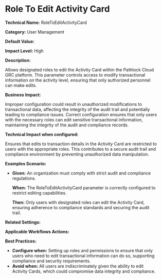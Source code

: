 # Role To Edit Activity Card

**Technical Name:** RoleToEditActivityCard

**Category:** User Management

**Default Value:** 

**Impact Level:** High

**Description:**

Allows designated roles to edit the Activity Card within the Pathlock Cloud GRC platform. This parameter controls access to modify transactional information on the activity level, ensuring that only authorized personnel can make edits.

**Business Impact:**

Improper configuration could result in unauthorized modifications to transactional data, affecting the integrity of the audit trail and potentially leading to compliance issues. Correct configuration ensures that only users with the necessary roles can edit sensitive transactional information, maintaining the integrity of the audit and compliance records.

**Technical Impact when configured:**

Ensures that edits to transaction details in the Activity Card are restricted to users with the appropriate roles. This contributes to a secure audit trail and compliance environment by preventing unauthorized data manipulation.

**Examples Scenario:**

- **Given:** An organization must comply with strict audit and compliance regulations.
  
  **When:** The RoleToEditActivityCard parameter is correctly configured to restrict editing capabilities.
  
  **Then:** Only users with designated roles can edit the Activity Card, ensuring adherence to compliance standards and securing the audit trail.

**Related Settings:** 

**Applicable Workflows Actions:** 

**Best Practices:** 
- **Configure when:** Setting up roles and permissions to ensure that only users who need to edit transactional information can do so, supporting compliance and security requirements.
- **Avoid when:** All users are indiscriminately given the ability to edit Activity Cards, which could compromise data integrity and compliance.